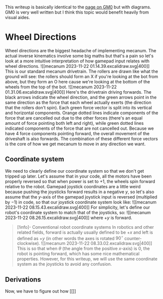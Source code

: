 This writeup is basically identical to the [page on GM0](https://gm0.org/en/latest/docs/software/tutorials/mecanum-drive.html#deriving-mecanum-control-equations) but with diagrams. GM0 is very well written but I think this topic would benefit heavily from visual aides.
# Wheel Directions
Wheel directions are the biggest headache of implementing mecanum. The actual inverse kinematics involve some big maths but that's a pain so let's look at a more intuitive interpretation of how gamepad input relates with wheel directions.
![[mecanum 2023-11-22 01.14.39.excalidraw.svg|400]]
This is our standard mecanum drivetrain. The rollers are drawn like what the ground will see: the rollers should form an X if you're looking at the bot from above, but they form an O here cause we're looking at the bottom of the wheels from the top of the bot.
![[mecanum 2023-11-22 01.31.06.excalidraw.svg|400]]
Here's the drivetrain driving forwards. The black arrows indicate the wheel direction, and the green arrows point in the same direction as the force that each wheel actually exerts (the direction that the rollers don't spin). Each green force vector is split into its vertical and horizontal components. Orange dotted lines indicate components of the force that are cancelled out due to the other forces (there's an equal amount of force pointing both left and right), while green dotted lines indicated components of the force that are not cancelled out. Because we have 4 force components pointing forward, the overall movement of the driveshaft is also forwards. The combination of these different force vectors is the core of how we get mecanum to move in any direction we want.
## Coordinate system
We need to clearly define our coordinate system so that we don't get tripped up later.
Let's assume that in your code, all the motors have been properly reversed so that when power is set to $+1$, the wheels spin forward relative to the robot. Gamepad joystick coordinates are a little weird because pushing the joysticks forward results in a negative $y$, so let's also assume that the $y$-axis of the gamepad joystick input is reversed (multiplied by $-1$) in code, so that our joystick coordinate system look like:
![[mecanum 2023-11-22 08.15.43.excalidraw.svg|400]]
For simplicity, let's define our robot's coordinate system to match that of the joysticks, so:
![[mecanum 2023-11-22 08.26.15.excalidraw.svg|400]]
where $+y$ is forward.
> [!info]- Conventional robot coordinate systems
> In robotics and other related fields, forward is actually usually defined to be $+x$ and left is defined as $+y$ (in other words the axes is rotated $90^\circ$ counter-clockwise).
> ![[mecanum 2023-11-22 08.33.02.excalidraw.svg|400]]
> This is so that when $\theta$ (the angle from the positive $x$-axis) is $0$, the robot is pointing forward, which has some nice mathematical properties. However, for this writeup, we will use the same coordinate system as the joysticks to avoid any confusion.
## Derivations
Now, we have to figure out how [[]]